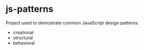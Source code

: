 # js-patterns

Project used to demostrate common JavaScript design patterns:
- creational
- structural
- behavioral
